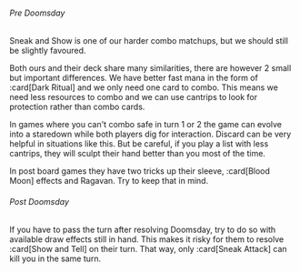 ###### Pre Doomsday

Sneak and Show is one of our harder combo matchups, but we should still be
slightly favoured.

Both ours and their deck share many similarities, there are however 2 small but
important differences. We have better fast mana in the form of :card[Dark
Ritual] and we only need one card to combo. This means we need less resources to
combo and we can use cantrips to look for protection rather than combo cards.

In games where you can't combo safe in turn 1 or 2 the game can evolve into a
staredown while both players dig for interaction. Discard can be very helpful in
situations like this. But be careful, if you play a list with less cantrips,
they will sculpt their hand better than you most of the time.

In post board games they have two tricks up their sleeve, :card[Blood Moon]
effects and Ragavan. Try to keep that in mind.

###### Post Doomsday

If you have to pass the turn after resolving Doomsday, try to do so with
available draw effects still in hand. This makes it risky for them to resolve
:card[Show and Tell] on their turn. That way, only :card[Sneak Attack] can kill
you in the same turn.
